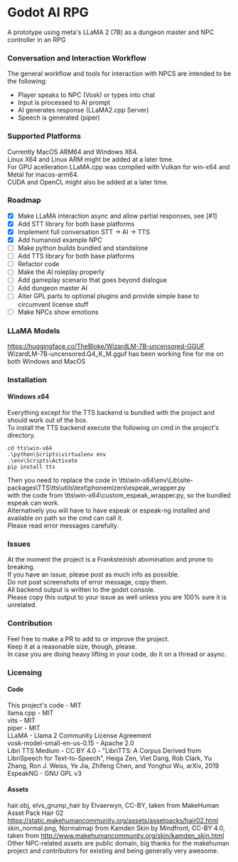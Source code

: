 # Godot AI RPG
A prototype using meta's LLaMA 2 (7B) as a dungeon master and NPC controller in an RPG

### Conversation and Interaction Workflow
The general workflow and tools for interaction with NPCS are intended to be the following:
- Player speaks to NPC (Vosk) or types into chat
- Input is processed to AI prompt 
- AI generates response (LLaMA2.cpp Server)
- Speech is generated (piper)

### Supported Platforms
Currently MacOS ARM64 and Windows X64. \
Linux X64 and Linux ARM might be added at a later time. \
For GPU acelleration LLaMA.cpp was compiled with Vulkan for win-x64 and Metal for macos-arm64. \
CUDA and OpenCL might also be added at a later time.

### Roadmap
- [x] Make LLaMA interaction async and allow partial responses, see [#1]
- [x] Add STT library for both base platforms
- [x] Implement full conversation STT -> AI -> TTS
- [x] Add humanoid example NPC
- [ ] Make python builds bundled and standalone
- [ ] Add TTS library for both base platforms
- [ ] Refactor code
- [ ] Make the AI roleplay properly
- [ ] Add gameplay scenario that goes beyond dialogue
- [ ] Add dungeon master AI
- [ ] Alter GPL parts to optional plugins and provide simple base to circumvent license stuff
- [ ] Make NPCs show emotions

### LLaMA Models
https://huggingface.co/TheBloke/WizardLM-7B-uncensored-GGUF
WizardLM-7B-uncensored.Q4_K_M.gguf has been working fine for me on both Windows and MacOS

### Installation

#### Windows x64
Everything except for the TTS backend is bundled with the project and should work out of the box.\
To install the TTS backend execute the following on cmd in the project's directory.
```
cd tts\win-x64
.\python\Scripts\virtualenv env
.\env\Scripts\Activate
pip install tts
```
Then you need to replace the code in \tts\win-x64\env\Lib\site-packages\TTS\tts\utils\text\phonemizers\espeak_wrapper.py \
with the code from \tts\win-x64\custom_espeak_wrapper.py, so the bundled espeak can work. \
Alternatively you will have to have espeak or espeak-ng installed and available on path so the cmd can call it. \
Please read error messages carefully.

### Issues
At the moment the project is a Franksteinish abomination and prone to breaking. \
If you have an issue, please post as much info as possible. \
Do not post screenshots of error message, copy them. \
All backend output is written to the godot console. \
Please copy this output to your issue as well unless you are 100% sure it is unrelated.

### Contribution
Feel free to make a PR to add to or improve the project. \
Keep it at a reasonable size, though, please. \
In case you are doing heavy lifting in your code, do it on a thread or async.

### Licensing

#### Code

This project's code - MIT \
llama.cpp - MIT \
vits - MIT \
piper - MIT \
LLaMA - Llama 2 Community License Agreement \
vosk-model-small-en-us-0.15 - Apache 2.0 \
Libri TTS Medium - CC BY 4.0 - "LibriTTS: A Corpus Derived from LibriSpeech for Text-to-Speech", Heiga Zen, Viet Dang, Rob Clark, Yu Zhang, Ron J. Weiss, Ye Jia, Zhifeng Chen, and Yonghui Wu, arXiv, 2019
EspeakNG - GNU GPL v3 

#### Assets

hair.obj, elvs_grump_hair by Elvaerwyn, CC-BY, taken from MakeHuman Asset Pack Hair 02 https://static.makehumancommunity.org/assets/assetpacks/hair02.html \
skin_normal.png, Normalmap from Kamden Skin by Mindfront, CC-BY 4.0, taken from http://www.makehumancommunity.org/skin/kamden_skin.html \
Other NPC-related assets are public domain, big thanks for the makehuman project and contributors for existing and being generally very awesome.

